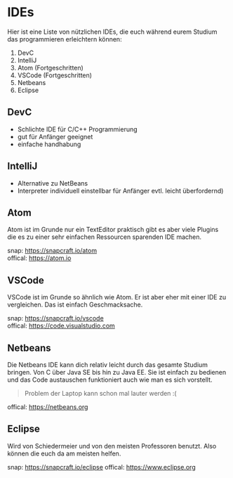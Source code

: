 # IDEs
Hier ist eine Liste von nützlichen IDEs, die euch während eurem Studium das programmieren erleichtern können:

1. DevC
2. IntelliJ
3. Atom (Fortgeschritten)
4. VSCode (Fortgeschritten)
5. Netbeans
6. Eclipse

## DevC
  - Schlichte IDE für C/C++ Programmierung
  - gut für Anfänger geeignet
  - einfache handhabung


## IntelliJ
  - Alternative zu NetBeans
  - Interpreter individuell einstellbar für Anfänger evtl. leicht überfordernd)

## Atom
Atom ist im Grunde nur ein TextEditor praktisch gibt es aber viele
Plugins die es zu einer sehr einfachen Ressourcen sparenden IDE
machen.

snap: https://snapcraft.io/atom  
offical: https://atom.io

## VSCode
VSCode ist im Grunde so ähnlich wie Atom. Er ist aber eher mit einer
IDE zu vergleichen. Das ist einfach Geschmacksache.

snap: https://snapcraft.io/vscode  
offical: https://code.visualstudio.com

## Netbeans
Die Netbeans IDE kann dich relativ leicht durch das gesamte Studium
bringen. Von C über Java SE bis hin zu Java EE. Sie ist einfach zu
bedienen und das Code austauschen funktioniert auch wie man es sich
vorstellt.

> Problem der Laptop kann schon mal lauter werden :(

offical: https://netbeans.org

## Eclipse
Wird von Schiedermeier und von den meisten Professoren benutzt.
Also können die euch da am meisten helfen.

snap: https://snapcraft.io/eclipse
offical: https://www.eclipse.org
